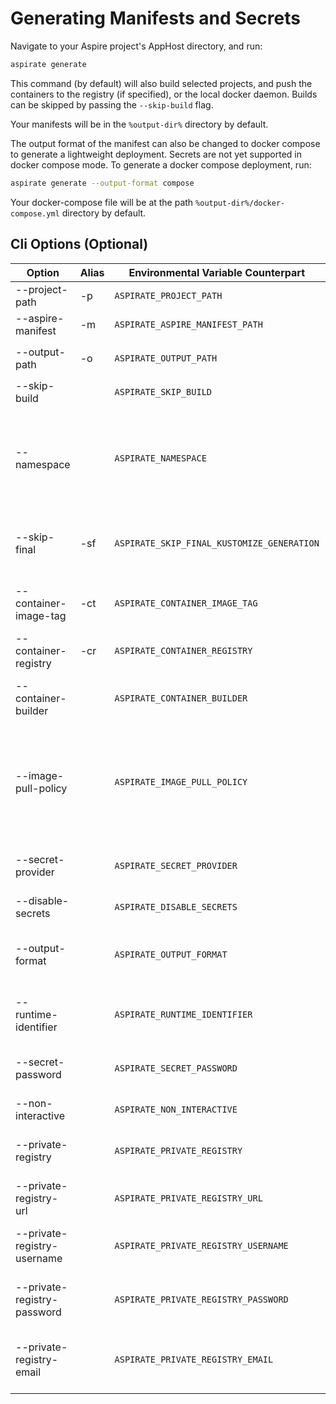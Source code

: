 # Generating Manifests and Secrets

Navigate to your Aspire project's AppHost directory, and run:

```bash
aspirate generate
```
This command (by default) will also build selected projects, and push the containers to the registry (if specified), or the local docker daemon.
Builds can be skipped by passing the `--skip-build` flag.

Your manifests will be in the `%output-dir%` directory by default.

The output format of the manifest can also be changed to docker compose to generate a lightweight deployment.
Secrets are not yet supported in docker compose mode.
To generate a docker compose deployment, run:

```bash
aspirate generate --output-format compose
```

Your docker-compose file will be at the path `%output-dir%/docker-compose.yml` directory by default.

## Cli Options (Optional)

| Option                      | Alias | Environmental Variable Counterpart         | Description                                                                                                                                                                    |
|-----------------------------|-------|--------------------------------------------|--------------------------------------------------------------------------------------------------------------------------------------------------------------------------------|
| --project-path              | -p    | `ASPIRATE_PROJECT_PATH`                    | The path to the aspire project.                                                                                                                                                |
| --aspire-manifest           | -m    | `ASPIRATE_ASPIRE_MANIFEST_PATH`            | The aspire manifest file to use                                                                                                                                                |
| --output-path               | -o    | `ASPIRATE_OUTPUT_PATH`                     | The path to the output directory. Defaults to `%output-dir%`                                                                                                                   |
| --skip-build                |       | `ASPIRATE_SKIP_BUILD`                      | Skips build and Push of containers.                                                                                                                                            |
| --namespace                 |       | `ASPIRATE_NAMESPACE`                       | Generates a Kubernetes Namespace resource, and applies the namespace to all generated resources. Will be used at deployment time.                                              |
| --skip-final                | -sf   | `ASPIRATE_SKIP_FINAL_KUSTOMIZE_GENERATION` | Skips The final generation of the kustomize manifest, which is the parent top level file                                                                                       |
| --container-image-tag       | -ct   | `ASPIRATE_CONTAINER_IMAGE_TAG`             | The Container Image Tag to use as the fall-back value for all containers.                                                                                                      |
| --container-registry        | -cr   | `ASPIRATE_CONTAINER_REGISTRY`              | The Container Registry to use as the fall-back value for all containers.                                                                                                       |
| --container-builder         |       | `ASPIRATE_CONTAINER_BUILDER`               | The Container Builder: can be `docker` or `podman`. The default is `docker`.                                                                                                   |
| --image-pull-policy         |       | `ASPIRATE_IMAGE_PULL_POLICY`               | The image pull policy to use for all containers in generated manifests. Can be `Always`, `Never` or `IfNotPresent`. For your local docker desktop cluster - use `IfNotPresent` |
| --secret-provider           |       | `ASPIRATE_SECRET_PROVIDER`                 | The secret provider to use. Defaults to `Password`. Can be `Password` or `Base64`                                                                                              |
| --disable-secrets           |       | `ASPIRATE_DISABLE_SECRETS`                 | Disables secrets management features.                                                                                                                                          |
| --output-format             |       | `ASPIRATE_OUTPUT_FORMAT`                   | Sets the output manifest format. Defaults to `kustomize`. Can be `kustomize` or `compose`.                                                                                     |
| --runtime-identifier        |       | `ASPIRATE_RUNTIME_IDENTIFIER`              | Sets the runtime identifier for project builds. Defaults to `linux-x64`.                                                                                                       |
| --secret-password           |       | `ASPIRATE_SECRET_PASSWORD`                 | If using secrets, or you have a secret file - Specify the password to decrypt them                                                                                             |
| --non-interactive           |       | `ASPIRATE_NON_INTERACTIVE`                 | Disables interactive mode for the command                                                                                                                                      |
| --private-registry          |       | `ASPIRATE_PRIVATE_REGISTRY`                | Enables usage of a private registry - which will produce image pull secret.                                                                                                    |
| --private-registry-url      |       | `ASPIRATE_PRIVATE_REGISTRY_URL`            | The url for the private registry                                                                                                                                               |
| --private-registry-username |       | `ASPIRATE_PRIVATE_REGISTRY_USERNAME`       | The username for the private registry. This is required if passing `--private-registry`.                                                                                       |
| --private-registry-password |       | `ASPIRATE_PRIVATE_REGISTRY_PASSWORD`       | The password for the private registry. This is required if passing `--private-registry`.                                                                                       |
| --private-registry-email    |       | `ASPIRATE_PRIVATE_REGISTRY_EMAIL`          | The email for the private registry. This is purely optional and will default to `aspirate@aspirate.com`.                                                                       |